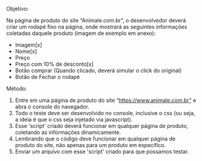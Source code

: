 Objetivo:

Na página de produto do site “Animale.com.br”, o desenvolvedor deverá criar um rodapé fixo na página, onde mostrará as seguintes informações coletadas daquele produto (imagem de exemplo em anexo):

- Imagem[x]
- Nome[x]
- Preço
- Preço com 10% de desconto[x]
- Botão comprar (Quando clicado, deverá simular o click do original)
- Botão de Fechar o rodapé


Método:

1) Entre em uma página de produto do site “https://www.animale.com.br” e abra o console do navegador.
2) Todo o teste deve ser desenvolvido no console, inclusive o css (ou seja, a ideia é que o css seja injetado via javascript).
3) Esse 'script' criado deverá funcionar em qualquer página de produto, coletando as informações dinamicamente.
4) Lembrando que o código deve funcionar em qualquer página de produto do site, não apenas para um produto em específico.
5) Enviar um arquivo com esse 'script' criado para que possamos testar.
